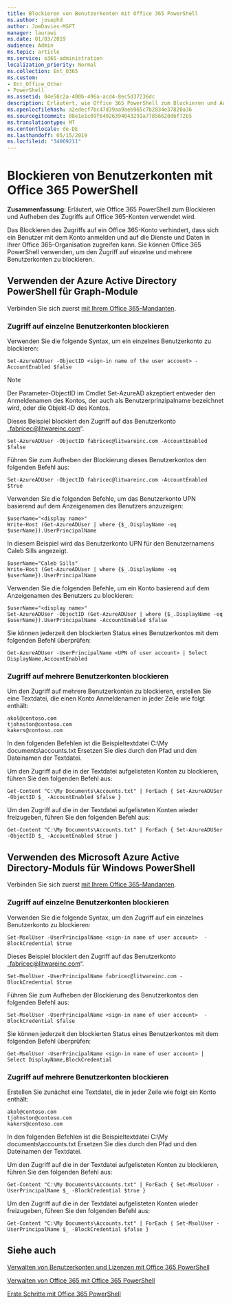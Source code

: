 ```yaml
---
title: Blockieren von Benutzerkonten mit Office 365 PowerShell
ms.author: josephd
author: JoeDavies-MSFT
manager: laurawi
ms.date: 01/03/2019
audience: Admin
ms.topic: article
ms.service: o365-administration
localization_priority: Normal
ms.collection: Ent_O365
ms.custom:
- Ent_Office_Other
- PowerShell
ms.assetid: 04e58c2a-400b-496a-acd4-8ec5d37236dc
description: Erläutert, wie Office 365 PowerShell zum Blockieren und Aufheben des Zugriffs auf Office 365-Konten verwendet wird.
ms.openlocfilehash: a2edecf7bc47d39aa9aeb965c7b2834e37820a36
ms.sourcegitcommit: 08e1e1c09f64926394043291a77856620d6f72b5
ms.translationtype: MT
ms.contentlocale: de-DE
ms.lasthandoff: 05/15/2019
ms.locfileid: "34069211"
---
```

# <a name="block-user-accounts-with-office-365-powershell"></a>Blockieren von Benutzerkonten mit Office 365 PowerShell

**Zusammenfassung:**  Erläutert, wie Office 365 PowerShell zum Blockieren und Aufheben des Zugriffs auf Office 365-Konten verwendet wird.
  
Das Blockieren des Zugriffs auf ein Office 365-Konto verhindert, dass sich ein Benutzer mit dem Konto anmelden und auf die Dienste und Daten in Ihrer Office 365-Organisation zugreifen kann. Sie können Office 365 PowerShell verwenden, um den Zugriff auf einzelne und mehrere Benutzerkonten zu blockieren.

## <a name="use-the-azure-active-directory-powershell-for-graph-module"></a>Verwenden der Azure Active Directory PowerShell für Graph-Module

Verbinden Sie sich zuerst [mit Ihrem Office 365-Mandanten](connect-to-office-365-powershell.md#connect-with-the-azure-active-directory-powershell-for-graph-module).
 
### <a name="block-access-to-individual-user-accounts"></a>Zugriff auf einzelne Benutzerkonten blockieren

Verwenden Sie die folgende Syntax, um ein einzelnes Benutzerkonto zu blockieren:
  
```
Set-AzureADUser -ObjectID <sign-in name of the user account> -AccountEnabled $false
```

> [!NOTE]
> Der Parameter-ObjectID im Cmdlet Set-AzureAD akzeptiert entweder den Anmeldenamen des Kontos, der auch als Benutzerprinzipalname bezeichnet wird, oder die Objekt-ID des Kontos. 
  
Dieses Beispiel blockiert den Zugriff auf das Benutzerkonto „fabricec@litwareinc.com“.
  
```
Set-AzureADUser -ObjectID fabricec@litwareinc.com -AccountEnabled $false
```

Führen Sie zum Aufheben der Blockierung dieses Benutzerkontos den folgenden Befehl aus:
  
```
Set-AzureADUser -ObjectID fabricec@litwareinc.com -AccountEnabled $true
```

Verwenden Sie die folgenden Befehle, um das Benutzerkonto UPN basierend auf dem Anzeigenamen des Benutzers anzuzeigen:
  
```
$userName="<display name>"
Write-Host (Get-AzureADUser | where {$_.DisplayName -eq $userName}).UserPrincipalName

```

In diesem Beispiel wird das Benutzerkonto UPN für den Benutzernamens Caleb Sills angezeigt.
  
```
$userName="Caleb Sills"
Write-Host (Get-AzureADUser | where {$_.DisplayName -eq $userName}).UserPrincipalName
```

Verwenden Sie die folgenden Befehle, um ein Konto basierend auf dem Anzeigenamen des Benutzers zu blockieren:
  
```
$userName="<display name>"
Set-AzureADUser -ObjectID (Get-AzureADUser | where {$_.DisplayName -eq $userName}).UserPrincipalName -AccountEnabled $false

```

Sie können jederzeit den blockierten Status eines Benutzerkontos mit dem folgenden Befehl überprüfen:
  
```
Get-AzureADUser -UserPrincipalName <UPN of user account> | Select DisplayName,AccountEnabled
```

### <a name="block-access-to-multiple-user-accounts"></a>Zugriff auf mehrere Benutzerkonten blockieren

Um den Zugriff auf mehrere Benutzerkonten zu blockieren, erstellen Sie eine Textdatei, die einen Konto Anmeldenamen in jeder Zeile wie folgt enthält:
    
  ```
akol@contoso.com
tjohnston@contoso.com
kakers@contoso.com
  ```

In den folgenden Befehlen ist die Beispieltextdatei C:\My documents\accounts.txt Ersetzen Sie dies durch den Pfad und den Dateinamen der Textdatei.
  
Um den Zugriff auf die in der Textdatei aufgelisteten Konten zu blockieren, führen Sie den folgenden Befehl aus:
    
```
Get-Content "C:\My Documents\Accounts.txt" | ForEach { Set-AzureADUSer -ObjectID $_ -AccountEnabled $false }
```

Um den Zugriff auf die in der Textdatei aufgelisteten Konten wieder freizugeben, führen Sie den folgenden Befehl aus:
    
```
Get-Content "C:\My Documents\Accounts.txt" | ForEach { Set-AzureADUSer -ObjectID $_ -AccountEnabled $true }
```

## <a name="use-the-microsoft-azure-active-directory-module-for-windows-powershell"></a>Verwenden des Microsoft Azure Active Directory-Moduls für Windows PowerShell

Verbinden Sie sich zuerst [mit Ihrem Office 365-Mandanten](connect-to-office-365-powershell.md#connect-with-the-microsoft-azure-active-directory-module-for-windows-powershell).

    
### <a name="block-access-to-individual-user-accounts"></a>Zugriff auf einzelne Benutzerkonten blockieren

Verwenden Sie die folgende Syntax, um den Zugriff auf ein einzelnes Benutzerkonto zu blockieren:
  
```
Set-MsolUser -UserPrincipalName <sign-in name of user account>  -BlockCredential $true
```

Dieses Beispiel blockiert den Zugriff auf das Benutzerkonto „fabricec@litwareinc.com“.
  
```
Set-MsolUser -UserPrincipalName fabricec@litwareinc.com -BlockCredential $true
```

Führen Sie zum Aufheben der Blockierung des Benutzerkontos den folgenden Befehl aus:
  
```
Set-MsolUser -UserPrincipalName <sign-in name of user account>  -BlockCredential $false
```

Sie können jederzeit den blockierten Status eines Benutzerkontos mit dem folgenden Befehl überprüfen:
  
```
Get-MsolUser -UserPrincipalName <sign-in name of user account> | Select DisplayName,BlockCredential
```

### <a name="block-access-to-multiple-user-accounts"></a>Zugriff auf mehrere Benutzerkonten blockieren

Erstellen Sie zunächst eine Textdatei, die in jeder Zeile wie folgt ein Konto enthält:
    
  ```
akol@contoso.com
tjohnston@contoso.com
kakers@contoso.com
  ```
In den folgenden Befehlen ist die Beispieltextdatei C:\My documents\accounts.txt Ersetzen Sie dies durch den Pfad und den Dateinamen der Textdatei.
    
Um den Zugriff auf die in der Textdatei aufgelisteten Konten zu blockieren, führen Sie den folgenden Befehl aus:
    
  ```
  Get-Content "C:\My Documents\Accounts.txt" | ForEach { Set-MsolUser -UserPrincipalName $_ -BlockCredential $true }
  ```
Um den Zugriff auf die in der Textdatei aufgelisteten Konten wieder freizugeben, führen Sie den folgenden Befehl aus:
    
  ```
  Get-Content "C:\My Documents\Accounts.txt" | ForEach { Set-MsolUser -UserPrincipalName $_ -BlockCredential $false }
  ```

## <a name="see-also"></a>Siehe auch

[Verwalten von Benutzerkonten und Lizenzen mit Office 365 PowerShell](manage-user-accounts-and-licenses-with-office-365-powershell.md)
  
[Verwalten von Office 365 mit Office 365 PowerShell](manage-office-365-with-office-365-powershell.md)
  
[Erste Schritte mit Office 365 PowerShell](getting-started-with-office-365-powershell.md)

